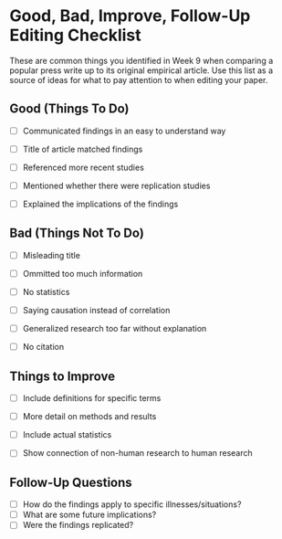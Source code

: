 # Good, Bad, Improve, Follow-Up Editing Checklist

These are common things you identified in Week 9 when comparing a popular press write up to its original empirical article. Use this list as a source of ideas for what to pay attention to when editing your paper.

## Good (Things To Do)

- [ ] Communicated findings in an easy to understand way
- [ ] Title of article matched findings
- [ ] Referenced more recent studies
- [ ] Mentioned whether there were  replication studies
- [ ] Explained the implications of the findings


## Bad (Things Not To Do)

- [ ] Misleading title
- [ ] Ommitted too much information
- [ ] No statistics
- [ ] Saying causation instead of correlation
- [ ] Generalized research too far without explanation
- [ ] No citation


## Things to Improve

- [ ] Include definitions for specific terms
- [ ] More detail on methods and results
- [ ] Include actual statistics
- [ ] Show connection of non-human research to human research


## Follow-Up Questions

- [ ] How do the findings apply to specific illnesses/situations?
- [ ] What are some future implications?
- [ ] Were the findings replicated?
